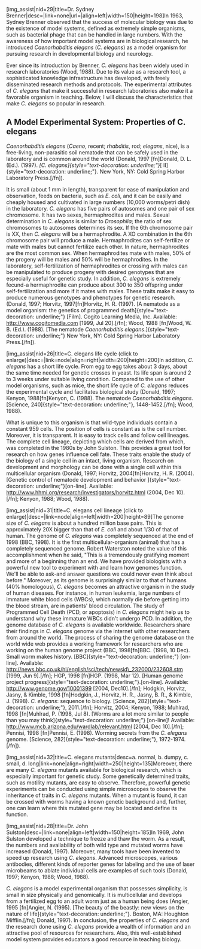 \[img\_assist\|nid=29\|title=Dr. Sydney
Brenner\|desc=\|link=none\|url=\|align=left\|width=150\|height=198\]In
1963, Sydney Brenner observed that the success of molecular biology was
due to the existence of model systems, defined as extremely simple
organisms, such as bacterial phage that can be handled in large numbers.
With the awareness of how important model systems are in biological
research, he introduced *Caenorhabditis elegans* (*C. elegans*) as a
model organism for pursuing research in developmental biology and
neurology.

Ever since its introduction by Brenner, *C. elegans* has been widely
used in research laboratories (Wood, 1988). Due to its value as a
research tool, a sophisticated knowledge infrastructure has developed,
with freely disseminated research methods and protocols. The
experimental attributes of *C. elegans* that make it successful in
research laboratories also make it a favorable organism in teaching.
Below, I will discuss the characteristics that make *C. elegans* so
popular in research.

A Model Experimental System: Properties of C. elegans
-----------------------------------------------------

*Caenorhabditis elegans* (*Caeno*, recent; *rhabditis*, rod; *elegans*,
nice), is a free-living, non-parasitic soil nematode that can be safely
used in the laboratory and is common around the world (Donald, 1997
\[fn\]Donald, D. L. (Ed.). (1997). *[C.
elegans]{style="text-decoration: underline;"}*[
II]{style="text-decoration: underline;"}. New York, NY: Cold Spring
Harbor Laboratory Press.\[/fn\]).

It is small (about 1 mm in length), transparent for ease of manipulation
and observation, feeds on bacteria, such as *E. coli*, and it can be
easily and cheaply housed and cultivated in large numbers (10,000
worms/petri dish) in the laboratory. *C. elegans* has five pairs of
autosomes and one pair of sex chromosome. It has two sexes,
hermaphrodites and males. Sexual determination in *C. elegans* is
similar to *Drosophila*; the ratio of sex chromosomes to autosomes
determines its sex. If the 6th chromosome pair is XX, then *C. elegans*
will be a hermaphrodite. A XO combination in the 6th chromosome pair
will produce a male. Hermaphrodites can self-fertilize or mate with
males but cannot fertilize each other. In nature, hermaphrodites are the
most common sex. When hermaphrodites mate with males, 50% of the progeny
will be males and 50% will be hermaphrodites. In the laboratory,
self-fertilization of hermaphrodites or crossing with males can be
manipulated to produce progeny with desired genotypes that are
especially useful for genetic study. In addition, *C. elegans* is
extremely fecund-a hermaphrodite can produce about 300 to 350 offspring
under self-fertilization and more if it mates with males. These traits
make it easy to produce numerous genotypes and phenotypes for genetic
research. (Donald, 1997; Horvitz, 1997\[fn\]Horvitz, H. R. (1997). [A
nematode as a model organism: the genetics of programmed
death]{style="text-decoration: underline;"} \[Film\]. Cogito Learning
Media, Inc. Available: http://www.cogitomedia.com \[1999, Jul
20\].\[/fn\]; Wood, 1988 \[fn\]Wood, W. B. (Ed.). (1988). [The nematode
*Caenorhabditis elegans*.]{style="text-decoration: underline;"} New
York, NY: Cold Spring Harbor Laboratory Press.\[/fn\]).

\[img\_assist\|nid=26\|title=C. elegans life cycle (click to
enlarge)\|desc=\|link=node\|align=right\|width=200\|height=200\]In
addition, *C. elegans* has a short life cycle. From egg to egg takes
about 3 days, about the same time needed for genetic crosses in yeast.
Its life span is around 2 to 3 weeks under suitable living condition.
Compared to the use of other model organisms, such as mice, the short
life cycle of *C. elegans* reduces the experimental cycle and
facilitates biological study (Donald, 1997; Kenyon, 1988\[fn\]Kenyon, C.
(1988). The nematode *Caenorhabditis elegans*. [Science,
240]{style="text-decoration: underline;"}, 1448-1452.\[/fn\]; Wood,
1988).

What is unique to this organism is that wild-type individuals contain a
constant 959 cells. The position of cells is constant as is the cell
number. Moreover, it is transparent. It is easy to track cells and
follow cell lineages. The complete cell lineage, depicting which cells
are derived from which, was completed in the 1980s by John Sulston. This
provides a great tool for research on how genes influence cell fate.
These traits enable the study of the biology of a single cell in an
intact, living organism. Research on development and morphology can be
done with a single cell within this multicellular organism (Donald,
1997; Horvitz, 2004\[fn\]Horvitz, H. R. (2004). [Genetic control of
nematode development and behavior
]{style="text-decoration: underline;"}\[on-line\]. Available:
http://www.hhmi.org/research/investigators/horvitz.html (2004, Dec
10).\[/fn\]; Kenyon, 1988; Wood, 1988).

\[img\_assist\|nid=31\|title=C. elegans cell lineage (click to
enlarge)\|desc=\|link=node\|align=left\|width=200\|height=89\]The genome
size of *C. elegans* is about a hundred million base pairs. This is
approximately 20X bigger than that of *E. coli* and about 1/30 of that
of human. The genome of *C. elegans* was completely sequenced at the end
of 1998 (BBC, 1998). It is the first multicellular-organism (animal)
that has a completely sequenced genome. Robert Waterston noted the value
of this accomplishment when he said, \"This is a tremendously gratifying
moment and more of a beginning than an end. We have provided biologists
with a powerful new tool to experiment with and learn how genomes
function. We\'ll be able to ask-and answer questions we could never even
think about before.\" Moreover, as its genome is surprisingly similar to
that of humans (40% homologous), *C. elegans* becomes an attractive
organism in the study of human diseases. For instance, in human
leukemia, large numbers of immature white blood cells (WBCs), which
normally die before getting into the blood stream, are in patients\'
blood circulation. The study of Programmed Cell Death (PCD, or
apoptosis) in *C. elegans* might help us to understand why these
immature WBCs didn\'t undergo PCD. In addition, the genome database of
*C. elegans* is available worldwide. Researchers share their findings in
*C. elegans* genome via the internet with other researchers from around
the world. The process of sharing the genome database on the world wide
web provides a working framework for researchers who are working on the
human genome project (BBC, 1998\[fn\]BBC. (1998, 10 Dec). Small worm
makes history. [BBC]{style="text-decoration: underline;"} \[on-line\].
Available:
http://news.bbc.co.uk/hi/english/sci/tech/newsid\_232000/232608.stm
\[1999, Jun 9\].\[/fn\]; HGP, 1998 \[fn\]HGP. (1998, Mar 12). [Human
genome project
progress]{style="text-decoration: underline;"}.\[on-line\]. Available:
http://www.genome.gov/10001399 \[2004, Dec10\].\[/fn\]; Hodgkin,
Horvitz, Jasny, & Kimble, 1998 \[fn\]Hodgkin, J., Horvitz, H. R., Jasny,
B. R., & Kimble, J. (1998). *C. elegans*: sequence to biology. [Science,
282]{style="text-decoration: underline;"}, 2011.\[/fn\]; Horvitz, 2004;
Kenyon, 1988; Muhlrad, 1998 \[fn\]Muhlrad, P. (1998, Jul 8). [Worms are
a lot more similar to people than you may
think]{style="text-decoration: underline;"} \[on-line\]! Available:
http://www.mcb.arizona.edu/wardlab/relevant.html \[2004, Dec
10\].\[/fn\]; Pennisi, 1998 \[fn\]Pennisi, E. (1998). Worming secrets
from the *C. elegans* genome. [Science,
282]{style="text-decoration: underline;"}, 1972-1974.\[/fn\]).

\[img\_assist\|nid=32\|title=C. elegans mutants\|desc=a. normal, b.
dumpy, c. small, d.
long\|link=none\|align=right\|width=250\|height=135\]Moreover, there are
many *C. elegans* mutants available for biological research, which is
especially important for genetic study. Some genetically determined
traits, such as motility mutants, are easy to observe. Therefore,
powerful genetic experiments can be conducted using simple microscopes
to observe the inheritance of traits in *C. elegans* mutants. When a
mutant is found, it can be crossed with worms having a known genetic
background and, further, one can learn where this mutated gene may be
located and define its function.

\[img\_assist\|nid=28\|title=Dr. John
Sulston\|desc=\|link=none\|align=left\|width=150\|height=185\]In 1969,
John Sulston developed a technique to freeze and thaw the worm. As a
result, the numbers and availability of both wild type and mutated worms
have increased (Donald, 1997). Moreover, many tools have been invented
to speed up research using *C. elegans*. Advanced microscopes, various
antibodies, different kinds of reporter genes for labeling and the use
of laser microbeams to ablate individual cells are examples of such
tools (Donald, 1997; Kenyon, 1988; Wood, 1988).

*C. elegans* is a model experimental organism that possesses simplicity,
is small in size physically and genomically. It is multicellular and
develops from a fertilized egg to an adult worm just as a human being
does (Angier, 1995 \[fn\]Angier, N. (1995). [The beauty of the beastly:
new views on the nature of life]{style="text-decoration: underline;"}.
Boston, MA: Houghton Mifflin.\[/fn\]; Donald, 1997). In conclusion, the
properties of *C. elegans* and the research done using *C. elegans*
provide a wealth of information and an attractive pool of resources for
researchers. Also, this well-established model system provides educators
a good resource in teaching biology.
